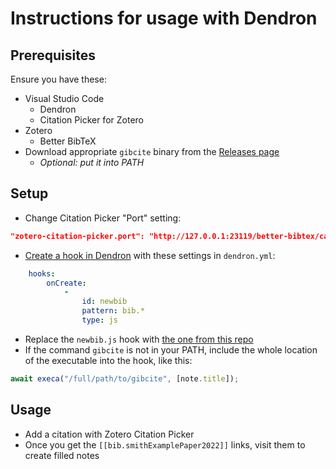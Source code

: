 # Instructions for usage with Dendron

## Prerequisites

Ensure you have these:

- Visual Studio Code
  - Dendron
  - Citation Picker for Zotero
- Zotero
  - Better BibTeX
- Download appropriate `gibcite` binary from the [Releases page](https://github.com/Maarrk/gibcite/releases)
  - _Optional: put it into PATH_

## Setup

- Change Citation Picker "Port" setting:

```json
"zotero-citation-picker.port": "http://127.0.0.1:23119/better-bibtex/cayw?format=playground&keyprefix=[[bib.&keypostfix=]]"
```

- [Create a hook in Dendron](https://wiki.dendron.so/notes/070f5adf-3ea3-4e83-b468-75d1b4b6094a/) with these settings in `dendron.yml`:

<!-- prettier-ignore -->
```yaml
    hooks:
        onCreate:
            -
                id: newbib
                pattern: bib.*
                type: js
```

- Replace the `newbib.js` hook with [the one from this repo](./newbib.js)
- If the command `gibcite` is not in your PATH, include the whole location of the executable into the hook, like this:

```js
await execa("/full/path/to/gibcite", [note.title]);
```

## Usage

- Add a citation with Zotero Citation Picker
- Once you get the `[[bib.smithExamplePaper2022]]` links, visit them to create filled notes
